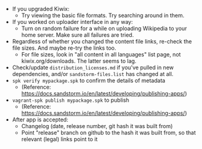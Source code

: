* If you upgraded Kiwix:
  * Try viewing the basic file formats. Try searching around in them.
* If you worked on uploader interface in any way:
  * Turn on random failure for a while on uploading Wikipedia to your home server. Make sure all failures are tried.
* Regardless of whether you changed the content file links, re-check the file sizes. And maybe re-try the links too.
  * For file sizes, look in "all content in all languages" list page, not kiwix.org/downloads. The latter seems to lag.
* Check/update `distribution_licenses.md` if you've pulled in new dependencies, and/or `sandstorm-files.list` has changed at all.
* `spk verify mypackage.spk` to confirm the details of metadata
  * (Reference: https://docs.sandstorm.io/en/latest/developing/publishing-apps/)
* `vagrant-spk publish mypackage.spk` to publish
  * (Reference: https://docs.sandstorm.io/en/latest/developing/publishing-apps/)
* After app is accepted:
  * Changelog (date, release number, git hash it was built from)
  * Point "release" branch on github to the hash it was built from, so that relevant (legal) links point to it
